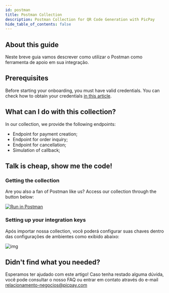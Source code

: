 ```yaml
---
id: postman
title: Postman Collection
description: Postman Collection for QR Code Generation with PicPay
hide_table_of_contents: false
---
```


## About this guide

Neste breve guia vamos descrever como utilizar o Postman como ferramenta de apoio em sua integração.

## Prerequisites

Before starting your onboarding, you must have valid credentials. You can check how to obtain your credentials [in this article](/checkout/intro/getting-started#antes-de-começar).

## What can I do with this collection?

In our collection, we provide the following endpoints:
- Endpoint for payment creation;
- Endpoint for order inquiry;
- Endpoint for cancellation;
- Simulation of callback;

## Talk is cheap, show me the code!

### Getting the collection

Are you also a fan of Postman like us? Access our collection through the button below:

[![Run in Postman](https://run.pstmn.io/button.svg)](https://app.getpostman.com/run-collection/e78cb7f8c7eaea11f471#?env%5BPicPay%20Public%5D=W3sia2V5IjoieC1waWNwYXktdG9rZW4iLCJ2YWx1ZSI6InlvdXJfdG9rZW4iLCJlbmFibGVkIjp0cnVlfSx7ImtleSI6InJlZmVyZW5jZUlkIiwidmFsdWUiOiJzb21lX3JlZklkIiwiZW5hYmxlZCI6dHJ1ZX1d)

### Setting up your integration keys

Após importar nossa collection, você poderá configurar suas chaves dentro das configurações de ambientes como exibido abaixo:

![img](../../../../../../static/img/guides/postman-environment.png)

## Didn't find what you needed?

Esperamos ter ajudado com este artigo! Caso tenha restado alguma dúvida, você pode consultar o nosso FAQ ou entrar em contato através do e-mail relacionamento-negocios@picpay.com
